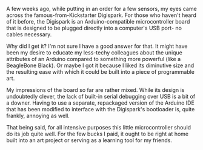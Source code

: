 A few weeks ago, while putting in an order for a few sensors, my eyes came across the famous-from-Kickstarter Digispark. For those who haven't heard of it before, the Digispark is an Arduino-compatible microcontroller board that is designed to be plugged directly into a computer's USB port- no cables necessary.

Why did I get it? I'm not sure I have a good answer for that. It might have been my desire to educate my less-techy colleagues about the unique attributes of an Arduino compared to something more powerful (like a BeagleBone Black). Or maybe I got it because I liked its diminutive size and the resulting ease with which it could be built into a piece of programmable art.

My impressions of the board so far are rather mixed. While its design is undoubtedly clever, the lack of built-in serial debugging over USB is a bit of a downer. Having to use a separate, repackaged version of the Arduino IDE that has been modified to interface with the Digispark's bootloader is, quite frankly, annoying as well.

That being said, for all intensive purposes this little microcontroller should do its job quite well. For the few bucks I paid, it ought to be right at home built into an art project or serving as a learning tool for my friends.